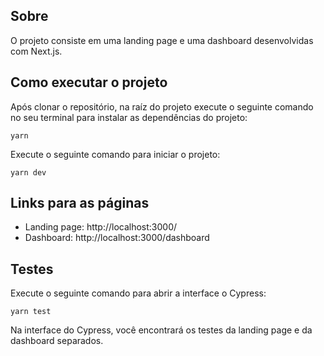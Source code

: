## Sobre

O projeto consiste em uma landing page e uma dashboard desenvolvidas com Next.js.

## Como executar o projeto

Após clonar o repositório, na raíz do projeto execute o seguinte comando no seu terminal para instalar as dependências do projeto:

```
yarn
```

Execute o seguinte comando para iniciar o projeto:

```
yarn dev
```

## Links para as páginas

- Landing page: http://localhost:3000/
- Dashboard: http://localhost:3000/dashboard

## Testes

Execute o seguinte comando para abrir a interface o Cypress:

```
yarn test
```

Na interface do Cypress, você encontrará os testes da landing page e da dashboard separados.
